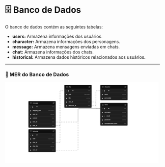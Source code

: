 # 🗄 Banco de Dados

O banco de dados contém as seguintes tabelas:

- **users:** Armazena informações dos usuários.
- **character:** Armazena informações dos personagens.
- **message:** Armazena mensagens enviadas em chats.
- **chat:** Armazena informações dos chats.
- **historical:** Armazena dados históricos relacionados aos usuários.

---

### 🧩 MER do Banco de Dados

<img src="../MER-autismind.png" width=500 heigth=500>